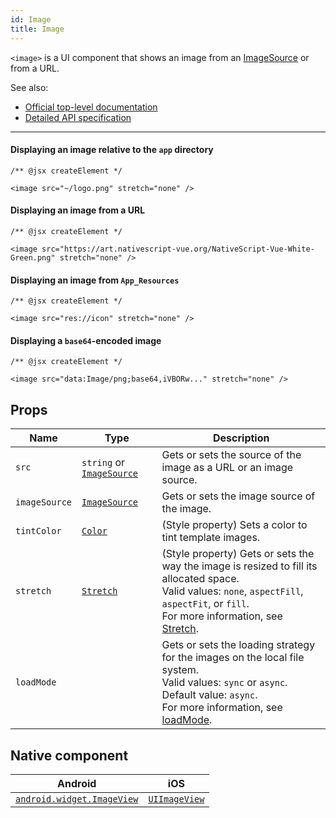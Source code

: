 ```yaml
---
id: Image
title: Image
---
```

<!-- contributors: [MisterBrownRSA, rigor789, ikoevska] -->

`<image>` is a UI component that shows an image from an [ImageSource](https://docs.nativescript.org/api-reference/modules/_image_source_) or from a URL.

See also:

* [Official top-level documentation](https://docs.nativescript.org/ui/components/image)
* [Detailed API specification](https://docs.nativescript.org/api-reference/classes/_ui_image_.image)

---

#### Displaying an image relative to the `app` directory

```tsx
/** @jsx createElement */

<image src="~/logo.png" stretch="none" />
```

#### Displaying an image from a URL

```tsx
/** @jsx createElement */

<image src="https://art.nativescript-vue.org/NativeScript-Vue-White-Green.png" stretch="none" />
```

#### Displaying an image from `App_Resources`

```tsx
/** @jsx createElement */

<image src="res://icon" stretch="none" />
```

#### Displaying a `base64`-encoded image

```tsx
/** @jsx createElement */

<image src="data:Image/png;base64,iVBORw..." stretch="none" />
```

<!-- [> screenshots for=Image <] -->

## Props

| Name | Type | Description |
|------|------|-------------|
| `src` | `string` or [`ImageSource`](https://docs.nativescript.org/api-reference/modules/_image_source_) | Gets or sets the source of the image as a URL or an image source.
|`imageSource` | [`ImageSource`](https://docs.nativescript.org/api-reference/modules/_image_source_) | Gets or sets the image source of the image.
| `tintColor` | [`Color`](https://docs.nativescript.org/api-reference/classes/__nativescript_core_.color) | (Style property) Sets a color to tint template images.
| `stretch` | [`Stretch`](https://docs.nativescript.org/api-reference/modules/__nativescript_core_#stretch) | (Style property) Gets or sets the way the image is resized to fill its allocated space.<br/>Valid values: `none`, `aspectFill`, `aspectFit`, or `fill`.<br/>For more information, see [Stretch](https://docs.nativescript.org/api-reference/modules/_ui_enums_.stretch). 
| `loadMode` | | Gets or sets the loading strategy for the images on the local file system.<br/>Valid values: `sync` or `async`.<br/>Default value: `async`.<br/>For more information, see [loadMode](https://docs.nativescript.org/api-reference/classes/_ui_image_.image#loadmode).

## Native component

| Android | iOS |
|---------|-----|
| [`android.widget.ImageView`](https://developer.android.com/reference/android/widget/ImageView.html) | [`UIImageView`](https://developer.apple.com/documentation/uikit/uiimageview)